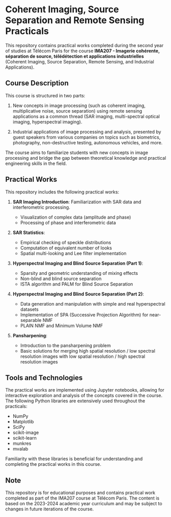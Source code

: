# Coherent Imaging, Source Separation and Remote Sensing Practicals

This repository contains practical works completed during the second year of studies at Télécom Paris for the course **IMA207 - Imagerie cohérente, séparation de source, télédétection et applications industrielles** (Coherent Imaging, Source Separation, Remote Sensing, and Industrial Applications).

## Course Description

This course is structured in two parts:

1. New concepts in image processing (such as coherent imaging, multiplicative noise, source separation) using remote sensing applications as a common thread (SAR imaging, multi-spectral optical imaging, hyperspectral imaging).

2. Industrial applications of image processing and analysis, presented by guest speakers from various companies on topics such as biometrics, photography, non-destructive testing, autonomous vehicles, and more.

The course aims to familiarize students with new concepts in image processing and bridge the gap between theoretical knowledge and practical engineering skills in the field.

## Practical Works

This repository includes the following practical works:

1. **SAR Imaging Introduction**: Familiarization with SAR data and interferometric processing.
   - Visualization of complex data (amplitude and phase)
   - Processing of phase and interferometric data

2. **SAR Statistics**: 
   - Empirical checking of speckle distributions
   - Computation of equivalent number of looks
   - Spatial multi-looking and Lee filter implementation

3. **Hyperspectral Imaging and Blind Source Separation (Part 1)**:
   - Sparsity and geometric understanding of mixing effects
   - Non-blind and blind source separation
   - ISTA algorithm and PALM for Blind Source Separation

4. **Hyperspectral Imaging and Blind Source Separation (Part 2)**:
   - Data generation and manipulation with simple and real hyperspectral datasets
   - Implementation of SPA (Successive Projection Algorithm) for near-separable NMF
   - PLAIN NMF and Minimum Volume NMF

5. **Pansharpening**:
   - Introduction to the pansharpening problem
   - Basic solutions for merging high spatial resolution / low spectral resolution images with low spatial resolution / high spectral resolution images

## Tools and Technologies

The practical works are implemented using Jupyter notebooks, allowing for interactive exploration and analysis of the concepts covered in the course. The following Python libraries are extensively used throughout the practicals:

- NumPy
- Matplotlib
- SciPy
- scikit-image
- scikit-learn
- munkres
- mvalab

Familiarity with these libraries is beneficial for understanding and completing the practical works in this course.

## Note

This repository is for educational purposes and contains practical work completed as part of the IMA207 course at Télécom Paris. The content is based on the 2023-2024 academic year curriculum and may be subject to changes in future iterations of the course.